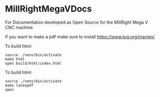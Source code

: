 # MillRightMegaVDocs
For Documentation developed as Open Source for the MillRight Mega V CNC machine

If you want to make a pdf make sure to install https://www.tug.org/mactex/

To build html:
```
source ./venv/bin/activate
make html
open build/html/index.html
```

To build html:
```
source ./venv/bin/activate
make latexpdf
open 
```